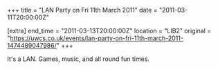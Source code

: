 +++
title = "LAN Party on Fri 11th March 2011"
date = "2011-03-11T20:00:00Z"

[extra]
end_time = "2011-03-13T20:00:00Z"
location = "LIB2"
original = "https://uwcs.co.uk/events/lan-party-on-fri-11th-march-2011-1474489047986/"
+++

It's a LAN. Games, music, and all round fun times.

